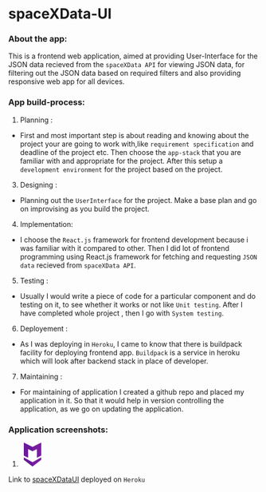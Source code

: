 # spaceXData-UI

### About the app:

This is a frontend web application, aimed at providing User-Interface for the JSON data recieved from the `spaceXData API` for viewing JSON data, for filtering out the JSON data based on required filters and also providing responsive web app for all devices.

### App build-process:

1. Planning : 
 * First and most important step is about reading and knowing about the project your are going to work with,like `requirement specification` and deadline of the project etc. Then choose the `app-stack` that you are familiar with and appropriate for the project. After this setup a `development environment` for the project based on the project.
3. Designing :
 * Planning out the `UserInterface` for the project. Make a base plan and go on improvising as you build the project.
4. Implementation:
 * I choose the `React.js` framework for frontend development because i was familiar with it compared to other. Then I did lot of frontend programming using React.js framework for fetching and requesting `JSON data` recieved from `spaceXData API`. 
5. Testing : 
 * Usually I would write a piece of code for a particular component and do testing on it, to see whether it works or not like `Unit testing`. After I have completed whole project , then I go with `System testing`.  
6. Deployement :
 * As I was deploying in `Heroku`, I came to know that there is buildpack facility for deploying frontend app. `Buildpack` is a service in heroku which will look after backend stack in place of developer.
7. Maintaining :
 * For maintaining of application I created a github repo and placed my application in it. So that it would help in version controlling the application, as we go on updating the application.  

### Application screenshots:

1. ![alt text](https://github.com/adam-p/markdown-here/raw/master/src/common/images/icon48.png "Logo Title Text 1")


Link to [spaceXDataUI](https://spacexdata-ui.herokuapp.com/) deployed on `Heroku` 
